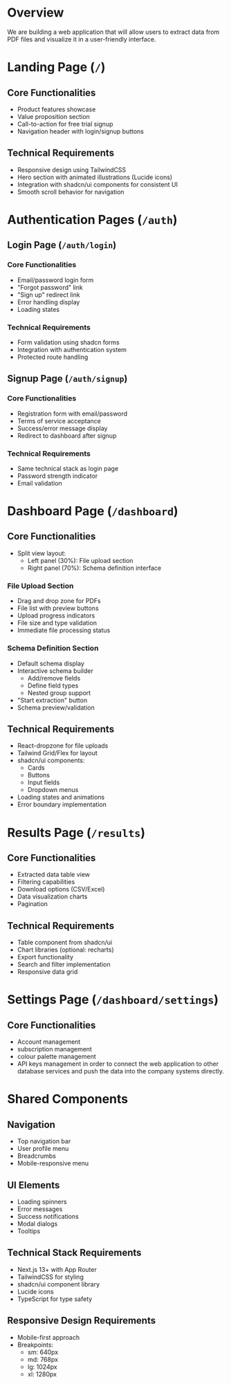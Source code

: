 # Overview
We are building a web application that will allow users to extract data from PDF files and visualize it in a user-friendly interface.

# Landing Page (`/`)
## Core Functionalities
- Product features showcase
- Value proposition section
- Call-to-action for free trial signup
- Navigation header with login/signup buttons

## Technical Requirements
- Responsive design using TailwindCSS
- Hero section with animated illustrations (Lucide icons)
- Integration with shadcn/ui components for consistent UI
- Smooth scroll behavior for navigation

# Authentication Pages (`/auth`)
## Login Page (`/auth/login`)
### Core Functionalities
- Email/password login form
- "Forgot password" link
- "Sign up" redirect link
- Error handling display
- Loading states

### Technical Requirements
- Form validation using shadcn forms
- Integration with authentication system
- Protected route handling

## Signup Page (`/auth/signup`)
### Core Functionalities
- Registration form with email/password
- Terms of service acceptance
- Success/error message display
- Redirect to dashboard after signup

### Technical Requirements
- Same technical stack as login page
- Password strength indicator
- Email validation

# Dashboard Page (`/dashboard`)
## Core Functionalities
- Split view layout:
  - Left panel (30%): File upload section
  - Right panel (70%): Schema definition interface

### File Upload Section
- Drag and drop zone for PDFs
- File list with preview buttons
- Upload progress indicators
- File size and type validation
- Immediate file processing status

### Schema Definition Section
- Default schema display
- Interactive schema builder
  - Add/remove fields
  - Define field types
  - Nested group support
- "Start extraction" button
- Schema preview/validation

## Technical Requirements
- React-dropzone for file uploads
- Tailwind Grid/Flex for layout
- shadcn/ui components:
  - Cards
  - Buttons
  - Input fields
  - Dropdown menus
- Loading states and animations
- Error boundary implementation

# Results Page (`/results`)
## Core Functionalities
- Extracted data table view
- Filtering capabilities
- Download options (CSV/Excel)
- Data visualization charts
- Pagination

## Technical Requirements
- Table component from shadcn/ui
- Chart libraries (optional: recharts)
- Export functionality
- Search and filter implementation
- Responsive data grid

# Settings Page (`/dashboard/settings`)
## Core Functionalities
- Account management
- subscription management
- colour palette management
- API keys management in order to connect the web application to other database services and push the data into the company systems directly.

# Shared Components
## Navigation
- Top navigation bar
- User profile menu
- Breadcrumbs
- Mobile-responsive menu

## UI Elements
- Loading spinners
- Error messages
- Success notifications
- Modal dialogs
- Tooltips

## Technical Stack Requirements
- Next.js 13+ with App Router
- TailwindCSS for styling
- shadcn/ui component library
- Lucide icons
- TypeScript for type safety

## Responsive Design Requirements
- Mobile-first approach
- Breakpoints:
  - sm: 640px
  - md: 768px
  - lg: 1024px
  - xl: 1280px
